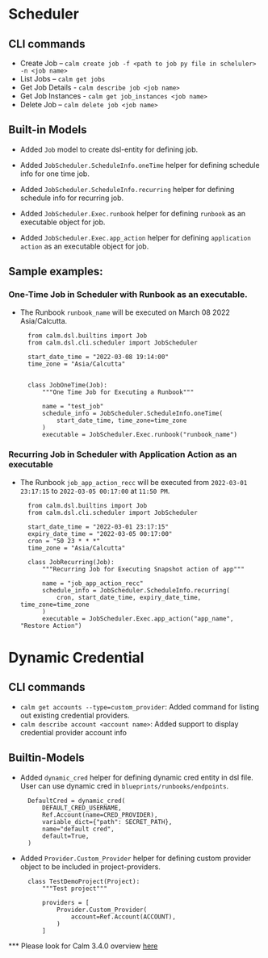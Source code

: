 # Scheduler

## CLI commands
- Create Job – `calm create job -f <path to job py file in scheluler> -n <job name>`
- List Jobs – `calm get jobs`
- Get Job Details - `calm describe job <job name>`
- Get Job Instances - `calm get job_instances <job name>`
- Delete Job – `calm delete job <job name>`

## Built-in Models

- Added `Job` model to create dsl-entity for defining job.

- Added `JobScheduler.ScheduleInfo.oneTime` helper for defining schedule info for one time job.

- Added `JobScheduler.ScheduleInfo.recurring` helper for defining schedule info for recurring job.

- Added `JobScheduler.Exec.runbook` helper for defining `runbook` as an executable object for job.

- Added `JobScheduler.Exec.app_action` helper for defining `application action` as an executable object for job.

## Sample examples:

### One-Time Job in Scheduler with Runbook as an executable.

- The Runbook `runbook_name` will be executed on March 08 2022 Asia/Calcutta.

        from calm.dsl.builtins import Job
        from calm.dsl.cli.scheduler import JobScheduler

        start_date_time = "2022-03-08 19:14:00"
        time_zone = "Asia/Calcutta"


        class JobOneTime(Job):
            """One Time Job for Executing a Runbook"""

            name = "test_job"
            schedule_info = JobScheduler.ScheduleInfo.oneTime(
                start_date_time, time_zone=time_zone
            )
            executable = JobScheduler.Exec.runbook("runbook_name")

### Recurring Job in Scheduler with Application Action as an executable

- The Runbook `job_app_action_recc` will be executed from `2022-03-01 23:17:15` to `2022-03-05 00:17:00` at `11:50 PM`.

        from calm.dsl.builtins import Job
        from calm.dsl.cli.scheduler import JobScheduler

        start_date_time = "2022-03-01 23:17:15"
        expiry_date_time = "2022-03-05 00:17:00"
        cron = "50 23 * * *"
        time_zone = "Asia/Calcutta"

        class JobRecurring(Job):
            """Recurring Job for Executing Snapshot action of app"""

            name = "job_app_action_recc"
            schedule_info = JobScheduler.ScheduleInfo.recurring(
                cron, start_date_time, expiry_date_time, time_zone=time_zone
            )
            executable = JobScheduler.Exec.app_action("app_name", "Restore Action")

# Dynamic Credential

## CLI commands

- `calm get accounts --type=custom_provider`: Added command for listing out existing credential providers.
- `calm describe account <account name>`: Added support to display credential provider account info


## Builtin-Models

- Added `dynamic_cred` helper for defining dynamic cred entity in dsl file. User can use dynamic cred in `blueprints/runbooks/endpoints`.

        DefaultCred = dynamic_cred(
            DEFAULT_CRED_USERNAME,
            Ref.Account(name=CRED_PROVIDER),
            variable_dict={"path": SECRET_PATH},
            name="default cred",
            default=True,
        )

- Added `Provider.Custom_Provider` helper for defining custom provider object to be included in project-providers.

        class TestDemoProject(Project):
            """Test project"""

            providers = [
                Provider.Custom_Provider(
                    account=Ref.Account(ACCOUNT),
                )
            ]

*** Please look for Calm 3.4.0 overview [here](https://drive.google.com/file/d/1oITux-OVntRQ3eh8v2h-dRfCEnqpxcOl/view?usp=sharing)
